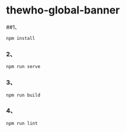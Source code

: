 # thewho-global-banner

##1、
```
npm install
```

### 2、
```
npm run serve
```

### 3、
```
npm run build
```

### 4、
```
npm run lint
```

